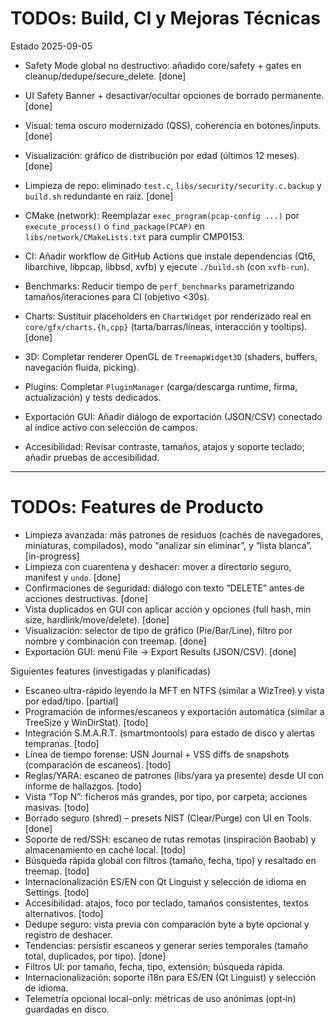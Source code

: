 # TODOs: Build, CI y Mejoras Técnicas

Estado 2025-09-05
- Safety Mode global no destructivo: añadido core/safety + gates en cleanup/dedupe/secure_delete. [done]
- UI Safety Banner + desactivar/ocultar opciones de borrado permanente. [done]
- Visual: tema oscuro modernizado (QSS), coherencia en botones/inputs. [done]
- Visualización: gráfico de distribución por edad (últimos 12 meses). [done]
- Limpieza de repo: eliminado `test.c`, `libs/security/security.c.backup` y `build.sh` redundante en raíz. [done]

- CMake (network): Reemplazar `exec_program(pcap-config ...)` por `execute_process()` o `find_package(PCAP)` en `libs/network/CMakeLists.txt` para cumplir CMP0153.
- CI: Añadir workflow de GitHub Actions que instale dependencias (Qt6, libarchive, libpcap, libbsd, xvfb) y ejecute `./build.sh` (con `xvfb-run`).
- Benchmarks: Reducir tiempo de `perf_benchmarks` parametrizando tamaños/iteraciones para CI (objetivo <30s).
- Charts: Sustituir placeholders en `ChartWidget` por renderizado real en `core/gfx/charts.{h,cpp}` (tarta/barras/líneas, interacción y tooltips). [done]
- 3D: Completar renderer OpenGL de `TreemapWidget3D` (shaders, buffers, navegación fluida, picking).
- Plugins: Completar `PluginManager` (carga/descarga runtime, firma, actualización) y tests dedicados.
- Exportación GUI: Añadir diálogo de exportación (JSON/CSV) conectado al índice activo con selección de campos.
- Accesibilidad: Revisar contraste, tamaños, atajos y soporte teclado; añadir pruebas de accesibilidad.

---

# TODOs: Features de Producto

- Limpieza avanzada: más patrones de residuos (cachés de navegadores, miniaturas, compilados), modo “analizar sin eliminar”, y “lista blanca”. [in-progress]
- Limpieza con cuarentena y deshacer: mover a directorio seguro, manifest y `undo`. [done]
- Confirmaciones de seguridad: diálogo con texto “DELETE” antes de acciones destructivas. [done]
- Vista duplicados en GUI con aplicar acción y opciones (full hash, min size, hardlink/move/delete). [done]
- Visualización: selector de tipo de gráfico (Pie/Bar/Line), filtro por nombre y combinación con treemap. [done]
- Exportación GUI: menú File → Export Results (JSON/CSV). [done]

Siguientes features (investigadas y planificadas)
- Escaneo ultra-rápido leyendo la MFT en NTFS (similar a WizTree) y vista por edad/tipo. [partial]
- Programación de informes/escaneos y exportación automática (similar a TreeSize y WinDirStat). [todo]
- Integración S.M.A.R.T. (smartmontools) para estado de disco y alertas tempranas. [todo]
- Línea de tiempo forense: USN Journal + VSS diffs de snapshots (comparación de escaneos). [todo]
- Reglas/YARA: escaneo de patrones (libs/yara ya presente) desde UI con informe de hallazgos. [todo]
- Vista “Top N”: ficheros más grandes, por tipo, por carpeta; acciones masivas. [todo]
- Borrado seguro (shred) – presets NIST (Clear/Purge) con UI en Tools. [done]
- Soporte de red/SSH: escaneo de rutas remotas (inspiración Baobab) y almacenamiento en caché local. [todo]
- Búsqueda rápida global con filtros (tamaño, fecha, tipo) y resaltado en treemap. [todo]
- Internacionalización ES/EN con Qt Linguist y selección de idioma en Settings. [todo]
- Accesibilidad: atajos, foco por teclado, tamaños consistentes, textos alternativos. [todo]
- Dedupe seguro: vista previa con comparación byte a byte opcional y registro de deshacer.
- Tendencias: persistir escaneos y generar series temporales (tamaño total, duplicados, por tipo). [done]
- Filtros UI: por tamaño, fecha, tipo, extensión; búsqueda rápida.
- Internacionalización: soporte i18n para ES/EN (Qt Linguist) y selección de idioma.
- Telemetría opcional local-only: métricas de uso anónimas (opt‑in) guardadas en disco.
